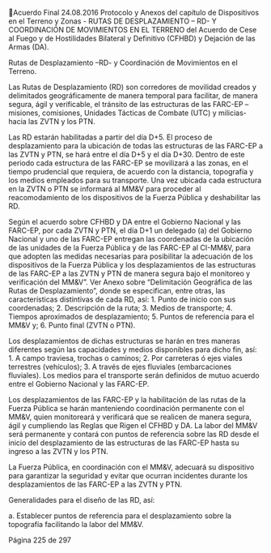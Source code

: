 Acuerdo Final 
24.08.2016 
Protocolo y Anexos del capítulo de Dispositivos en el Terreno y Zonas - RUTAS DE DESPLAZAMIENTO –
RD- Y COORDINACIÓN DE MOVIMIENTOS EN EL TERRENO del Acuerdo de Cese al Fuego y de 
Hostilidades Bilateral y Definitivo (CFHBD) y Dejación de las Armas (DA).  
 
Rutas de Desplazamiento –RD- y Coordinación de Movimientos en el Terreno. 
 
Las Rutas de Desplazamiento (RD) son corredores de movilidad creados y delimitados geográficamente 
de manera temporal para facilitar, de manera segura, ágil y verificable, el tránsito de las estructuras de 
las FARC-EP –misiones, comisiones, Unidades Tácticas de Combate (UTC) y milicias- hacia las ZVTN y los 
PTN.  
 
Las RD estarán habilitadas a partir del día D+5. El proceso de desplazamiento para la ubicación de todas 
las estructuras de las FARC-EP a las ZVTN y PTN, se hará entre el día D+5 y el día D+30. Dentro de este 
periodo cada estructura de las FARC-EP se movilizará a las zonas, en el tiempo prudencial que requiera, 
de acuerdo con la distancia, topografía y los medios empleados para su transporte. Una vez ubicada cada 
estructura en la ZVTN o PTN se informará al MM&V para proceder al reacomodamiento de los dispositivos 
de la Fuerza Pública y deshabilitar las RD. 
 
Según el acuerdo sobre CFHBD y DA entre el Gobierno Nacional y las FARC-EP, por cada ZVTN y PTN, el 
día  D+1  un  delegado  (a)  del  Gobierno  Nacional  y  uno  de  las  FARC-EP  entregan  las  coordenadas  de  la 
ubicación de las unidades de la Fuerza Pública y de las FARC-EP al CI-MM&V, para que adopten las medidas 
necesarias para posibilitar la adecuación de los dispositivos de la Fuerza Pública y los desplazamientos de 
las estructuras de las FARC-EP a las ZVTN y PTN de manera segura bajo el monitoreo y verificación del 
MM&V”.  Ver  Anexo  sobre  “Delimitación  Geográfica  de  las  Rutas  de  Desplazamiento”,  donde  se 
especifican,  entre  otras,  las  características  distintivas  de  cada  RD,  así:  1.  Punto  de  inicio  con  sus 
coordenadas;  2.  Descripción  de  la  ruta;  3.  Medios  de  transporte;  4.  Tiempos  aproximados  de 
desplazamiento; 5. Puntos de referencia para el MM&V y; 6. Punto final (ZVTN o PTN).   
 
Los desplazamientos de dichas estructuras se harán en tres maneras diferentes según las capacidades y 
medios disponibles para dicho fin, así: 1. A campo traviesa, trochas o caminos; 2. Por carreteras ó ejes 
viales  terrestres  (vehículos);  3.  A  través  de  ejes  fluviales  (embarcaciones  fluviales).  Los  medios  para  el 
transporte serán definidos de mutuo acuerdo entre el Gobierno Nacional y las FARC-EP. 
 
Los  desplazamientos  de  las  FARC-EP  y  la  habilitación  de  las  rutas  de  la  Fuerza  Pública  se  harán 
manteniendo coordinación permanente con el MM&V, quien monitoreará y verificará que se realicen de 
manera  segura,  ágil  y  cumpliendo  las  Reglas  que  Rigen  el  CFHBD  y  DA.  La  labor  del  MM&V  será 
permanente y contará con puntos de referencia sobre las RD desde el inicio del desplazamiento de las 
estructuras de las FARC-EP hasta su ingreso a las ZVTN y los PTN. 
 
La Fuerza Pública, en coordinación con el MM&V, adecuará su dispositivo para garantizar la seguridad y 
evitar que ocurran incidentes durante los desplazamientos de las FARC-EP a las ZVTN y PTN.  
 
Generalidades para el diseño de las RD, así: 
 
a. Establecer puntos de referencia para el desplazamiento sobre la topografía facilitando la labor del 
MM&V. 
 
Página 225 de 297 
 

